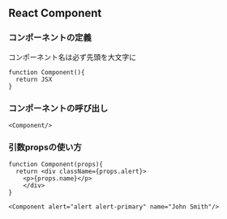 ## React Component

### コンポーネントの定義
コンポーネント名は必ず先頭を大文字に
```
function Component(){
  return JSX
}
```

### コンポーネントの呼び出し
```<Component/>```

### 引数propsの使い方
```
function Component(props){
  return <div className={props.alert}>
    <p>{props.name}</p>
    </div>
}

<Component alert="alert alert-primary" name="John Smith"/>
```

